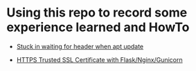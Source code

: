 # Using this repo to record some experience learned and HowTo

* [Stuck in waiting for header when apt update](./solve_waiting_for_header_apt_update.md)

* [HTTPS Trusted SSL Certificate with Flask/Nginx/Gunicorn](./https_ssl_certificate_flask_nginx_gunicorn_supervisor.md.md)
